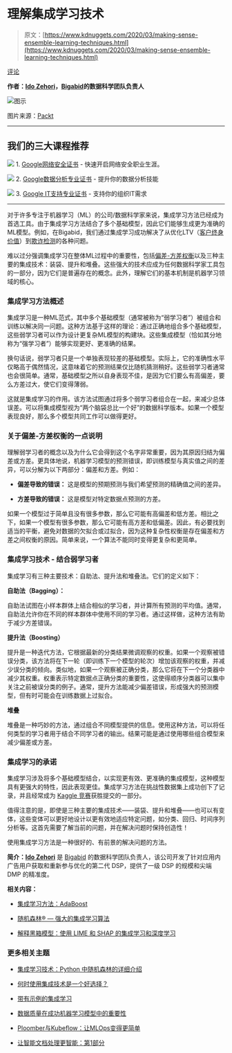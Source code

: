 # 理解集成学习技术

> 原文：[https://www.kdnuggets.com/2020/03/making-sense-ensemble-learning-techniques.html](https://www.kdnuggets.com/2020/03/making-sense-ensemble-learning-techniques.html)

[评论](#comments)

**作者：[Ido Zehori](https://www.linkedin.com/in/ido-zehori/)，[Bigabid](https://www.bigabid.com/)的数据科学团队负责人**

![图示](../Images/733e44c46833a8497ef2f1341a1d187c.png)

图片来源：[Packt](https://hub.packtpub.com/what-is-ensemble-learning/)

* * *

## 我们的三大课程推荐

![](../Images/0244c01ba9267c002ef39d4907e0b8fb.png) 1\. [Google网络安全证书](https://www.kdnuggets.com/google-cybersecurity) - 快速开启网络安全职业生涯。

![](../Images/e225c49c3c91745821c8c0368bf04711.png) 2\. [Google数据分析专业证书](https://www.kdnuggets.com/google-data-analytics) - 提升你的数据分析技能

![](../Images/0244c01ba9267c002ef39d4907e0b8fb.png) 3\. [Google IT支持专业证书](https://www.kdnuggets.com/google-itsupport) - 支持你的组织IT需求

* * *

对于许多专注于机器学习（ML）的公司/数据科学家来说，集成学习方法已经成为首选工具。由于集成学习方法结合了多个基础模型，因此它们能够生成更为准确的ML模型。例如，在Bigabid，我们通过集成学习成功解决了从优化LTV（[客户终身价值](https://www.qualtrics.com/experience-management/customer/customer-lifetime-value/)）到[欺诈检测](https://searchsecurity.techtarget.com/definition/fraud-detection)的各种问题。

难以过分强调集成学习在整体ML过程中的重要性，包括[偏差-方差权衡](https://en.wikipedia.org/wiki/Bias%E2%80%93variance_tradeoff)以及三种主要的集成技术：装袋、提升和堆叠。这些强大的技术应成为任何数据科学家工具包的一部分，因为它们是普遍存在的概念。此外，理解它们的基本机制是机器学习领域的核心。

### 集成学习方法概述

集成学习是一种ML范式，其中多个基础模型（通常被称为“弱学习者”）被组合和训练以解决同一问题。这种方法基于这样的理论：通过正确地组合多个基础模型，这些弱学习者可以作为设计更复杂ML模型的构建块。这些集成模型（恰如其分地称为“强学习者”）能够实现更好、更准确的结果。

换句话说，弱学习者只是一个单独表现较差的基础模型。实际上，它的准确性水平仅略高于偶然情况，这意味着它的预测结果仅比随机猜测稍好。这些弱学习者通常也会很简单。通常，基础模型之所以自身表现不佳，是因为它们要么有高偏差，要么方差过大，使它们变得薄弱。

这就是集成学习的作用。该方法试图通过将多个弱学习者组合在一起，来减少总体误差。可以将集成模型视为“两个脑袋总比一个好”的数据科学版本。如果一个模型表现良好，那么多个模型共同工作可以做得更好。

### 关于偏差-方差权衡的一点说明

理解弱学习者的概念以及为什么它会得到这个名字非常重要，因为其原因归结为偏差或方差。更具体地说，机器学习模型的预测错误，即训练模型与真实值之间的差异，可以分解为以下两部分：偏差和方差。例如：

+   **偏差导致的错误：** 这是模型的预期预测与我们希望预测的精确值之间的差异。

+   **方差导致的错误：** 这是模型对特定数据点预测的方差。

如果一个模型过于简单且没有很多参数，那么它可能有高偏差和低方差。相比之下，如果一个模型有很多参数，那么它可能有高方差和低偏差。因此，有必要找到适当的平衡，避免对数据的欠拟合或过拟合，因为这种复杂性权衡是存在偏差和方差之间权衡的原因。简单来说，一个算法不能同时变得更复杂和更简单。

### 集成学习技术 - 结合弱学习者

集成学习有三种主要技术：自助法、提升法和堆叠法。它们的定义如下：

**自助法（Bagging）：**

自助法试图在小样本群体上结合相似的学习者，并计算所有预测的平均值。通常，自助法允许你在不同的样本群体中使用不同的学习者。通过这样做，这种方法有助于减少方差错误。

**提升法（Boosting）**

提升是一种迭代方法，它根据最新的分类结果微调观察的权重。如果一个观察被错误分类，该方法将在下一轮（即训练下一个模型的轮次）增加该观察的权重，并减少误分类的倾向。类似地，如果一个观察被正确分类，那么它将在下一个分类器中减少其权重。权重表示特定数据点正确分类的重要性，这使得顺序分类器可以集中关注之前被误分类的例子。通常，提升方法能减少偏差错误，形成强大的预测模型，但有时可能会在训练数据上过拟合。

**堆叠**

堆叠是一种巧妙的方法，通过组合不同模型提供的信息。使用这种方法，可以将任何类型的学习者用于结合不同学习者的输出。结果可能是通过使用哪些组合模型来减少偏差或方差。

### **集成学习的承诺**

集成学习涉及将多个基础模型结合，以实现更有效、更准确的集成模型，这种模型具有更强大的特性，因此表现更佳。集成学习方法在挑战性数据集上成功创下了记录，并且经常成为 [Kaggle 竞赛](https://www.kaggle.com/competitions)获胜提交的一部分。

值得注意的是，即使是三种主要的集成技术——装袋、提升和堆叠——也可以有变体，这些变体可以更好地设计以更有效地适应特定问题，如分类、回归、时间序列分析等。这首先需要了解当前的问题，并在解决问题时保持创造性！

使用集成学习方法是一种很好的、有前景的解决问题的方法。

**简介：[Ido Zehori](https://www.linkedin.com/in/ido-zehori/)** 是 [Bigabid](https://www.bigabid.com/) 的数据科学团队负责人，该公司开发了针对应用内广告用户获取和重新参与优化的第二代 DSP，提供了一级 DSP 的规模和尖端 DMP 的精准度。

**相关内容：**

+   [集成学习方法：AdaBoost](/2019/09/ensemble-methods-machine-learning-adaboost.html)

+   [随机森林® — 强大的集成学习算法](/2020/01/random-forest-powerful-ensemble-learning-algorithm.html)

+   [解释黑箱模型：使用 LIME 和 SHAP 的集成学习和深度学习](/2020/01/explaining-black-box-models-ensemble-deep-learning-lime-shap.html)

### 更多相关主题

+   [集成学习技术：Python 中随机森林的详细介绍](https://www.kdnuggets.com/ensemble-learning-techniques-a-walkthrough-with-random-forests-in-python)

+   [何时使用集成技术是一个好选择？](https://www.kdnuggets.com/2022/07/would-ensemble-techniques-good-choice.html)

+   [带有示例的集成学习](https://www.kdnuggets.com/2022/10/ensemble-learning-examples.html)

+   [数据质量在成功机器学习模型中的重要性](https://www.kdnuggets.com/2022/03/significance-data-quality-making-successful-machine-learning-model.html)

+   [Ploomber与Kubeflow：让MLOps变得更简单](https://www.kdnuggets.com/2022/02/ploomber-kubeflow-mlops-easier.html)

+   [让智能文档处理更智能：第1部分](https://www.kdnuggets.com/2023/02/making-intelligent-document-processing-smarter-part-1.html)
